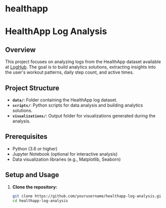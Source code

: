 # healthapp
# HealthApp Log Analysis

## Overview

This project focuses on analyzing logs from the HealthApp dataset available at [LogHub](https://github.com/logpai/loghub/tree/master/HealthApp). The goal is to build analytics solutions, extracting insights into the user's workout patterns, daily step count, and active times.

## Project Structure

- **`data/`**: Folder containing the HealthApp log dataset.
- **`scripts/`**: Python scripts for data analysis and building analytics solutions.
- **`visualizations/`**: Output folder for visualizations generated during the analysis.

## Prerequisites

- Python (3.6 or higher)
- Jupyter Notebook (optional for interactive analysis)
- Data visualization libraries (e.g., Matplotlib, Seaborn)

## Setup and Usage

1. **Clone the repository:**
   ```bash
   git clone https://github.com/yourusername/healthapp-log-analysis.git
   cd healthapp-log-analysis

